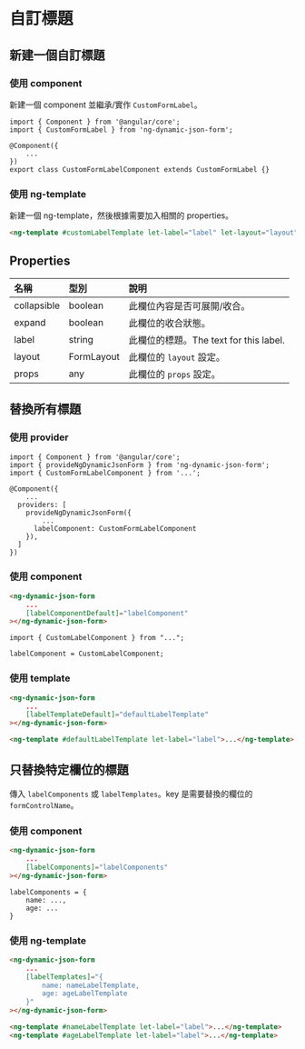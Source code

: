 # 自訂標題

## 新建一個自訂標題

### 使用 component

新建一個 component 並繼承/實作 `CustomFormLabel`。

```tsx
import { Component } from '@angular/core';
import { CustomFormLabel } from 'ng-dynamic-json-form';

@Component({
	...
})
export class CustomFormLabelComponent extends CustomFormLabel {}
```

### 使用 ng-template

新建一個 ng-template，然後根據需要加入相關的 properties。

```html
<ng-template #customLabelTemplate let-label="label" let-layout="layout" ...> ... </ng-template>
```

## Properties

| 名稱        | 型別       | 說明                                   |
| :---------- | :--------- | :------------------------------------- |
| collapsible | boolean    | 此欄位內容是否可展開/收合。            |
| expand      | boolean    | 此欄位的收合狀態。                     |
| label       | string     | 此欄位的標題。The text for this label. |
| layout      | FormLayout | 此欄位的 `layout` 設定。               |
| props       | any        | 此欄位的 `props` 設定。                |

## 替換所有標題

### 使用 provider

```tsx
import { Component } from '@angular/core';
import { provideNgDynamicJsonForm } from 'ng-dynamic-json-form';
import { CustomFormLabelComponent } from '...';

@Component({
	...
  providers: [
    provideNgDynamicJsonForm({
	    ...
      labelComponent: CustomFormLabelComponent
    }),
  ]
})
```

### 使用 component

<doc-tab>
<doc-code name="HTML">

<!-- prettier-ignore -->
```html
<ng-dynamic-json-form
    ...
    [labelComponentDefault]="labelComponent"
></ng-dynamic-json-form>
```

</doc-code>

<doc-code name="TS">

```tsx
import { CustomLabelComponent } from "...";

labelComponent = CustomLabelComponent;
```

</doc-code>
</doc-tab>

### 使用 template

<!-- prettier-ignore -->
```html
<ng-dynamic-json-form 
    ... 
    [labelTemplateDefault]="defaultLabelTemplate"
></ng-dynamic-json-form>

<ng-template #defaultLabelTemplate let-label="label">...</ng-template>
```

## 只替換特定欄位的標題

傳入 `labelComponents` 或 `labelTemplates`。key 是需要替換的欄位的 `formControlName`。

### 使用 component

<doc-tab>
<doc-code name="HTML">

<!-- prettier-ignore -->
```html
<ng-dynamic-json-form
    ...
    [labelComponents]="labelComponents"
></ng-dynamic-json-form>
```

</doc-code>

<doc-code name="TS">

```tsx
labelComponents = {
    name: ...,
    age: ...
}
```

</doc-code>
</doc-tab>

### 使用 ng-template

<!-- prettier-ignore -->
```html
<ng-dynamic-json-form 
    ... 
    [labelTemplates]="{
        name: nameLabelTemplate,
        age: ageLabelTemplate
    }"
></ng-dynamic-json-form>

<ng-template #nameLabelTemplate let-label="label">...</ng-template>
<ng-template #ageLabelTemplate let-label="label">...</ng-template>
```
